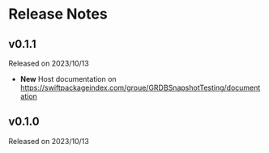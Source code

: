 # Release Notes

## v0.1.1

Released on 2023/10/13

- **New** Host documentation on https://swiftpackageindex.com/groue/GRDBSnapshotTesting/documentation

## v0.1.0

Released on 2023/10/13
